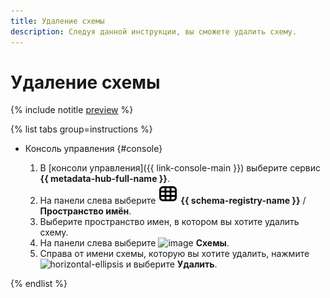 ```yaml
---
title: Удаление схемы
description: Следуя данной инструкции, вы сможете удалить схему.
---
```


# Удаление схемы

{% include notitle [preview](../../_includes/note-preview.md) %}

{% list tabs group=instructions %}

- Консоль управления {#console}
  
  1. В [консоли управления]({{ link-console-main }}) выберите сервис **{{ metadata-hub-full-name }}**.
  1. Hа панели слева выберите ![image](../../_assets/console-icons/layout-cells.svg) **{{ schema-registry-name }}** / **Пространство имён**.
  1. Выберите пространство имен, в котором вы хотите удалить схему.
  1. На панели слева выберите ![image](../../_assets/console-icons/branches-down.svg) **Схемы**.
  1. Справа от имени схемы, которую вы хотите удалить, нажмите ![horizontal-ellipsis](../../_assets/horizontal-ellipsis.svg) и выберите **Удалить**.

{% endlist %}
